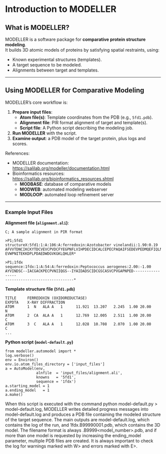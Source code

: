 # Introduction to MODELLER

## What is MODELLER?
MODELLER is a software package for **comparative protein structure modeling**.  
It builds 3D atomic models of proteins by satisfying spatial restraints, using:
- Known experimental structures (templates).
- A target sequence to be modeled.
- Alignments between target and templates.

---

## Using MODELLER for Comparative Modeling

MODELLER’s core workflow is:
1. **Prepare input files**:
   - **Atom file(s)**: Template coordinates from the PDB (e.g., `5fd1.pdb`).
   - **Alignment file**: PIR format alignment of target and template(s).
   - **Script file**: A Python script describing the modeling job.
2. **Run MODELLER** with the script.
3. **Examine output**: a PDB model of the target protein, plus logs and scores.

References:
- MODELLER documentation: https://salilab.org/modeller/documentation.html  
- Bioinformatics resources: https://salilab.org/bioinformatics_resources.shtml  
  - **MODBASE**: database of comparative models  
  - **MODWEB**: automated modeling webserver  
  - **MODLOOP**: automated loop refinement server  

---

### Example Input Files

**Alignment file (`alignment.ali`)**:
```pir
C; A sample alignment in PIR format

>P1;5fd1
structureX:5fd1:1:A:106:A:ferredoxin:Azotobacter vinelandii:1.90:0.19
AFVVTDNCIKCKYTDCVEVCPVDCFYEGPNFLVIHPDECIDCALCEPECPAQAIFSEDEVPEDMQEFIQLNAELA
EVWPNITEKKDPLPDAEDWDGVKGKLQHLER*

>P1;1fdx
sequence:1fdx:1:A:54:A:ferredoxin:Peptococcus aerogenes:2.00:-1.00
AYVINDSC--IACGACKPECPVNIIQGS--IYAIDADSCIDCGSCASVCPVGAPNPED-----------------
-------------------------------*
```


**Template structure file (`5fd1.pdb`)**
```HEADER    OXIDOREDUCTASE                          24-JAN-90   5FD1  
TITLE     FERREDOXIN (OXIDOREDUCTASE)  
EXPDTA    X-RAY DIFFRACTION  
ATOM      1  N   ALA A   1      11.921  13.207   2.245  1.00 20.00           N  
ATOM      2  CA  ALA A   1      12.769  12.005   2.511  1.00 20.00           C  
ATOM      3  C   ALA A   1      12.028  10.708   2.070  1.00 20.00           C  
...  
```

**Python script (`model-default.py`)**
```from modeller import *  
from modeller.automodel import *  
log.verbose()  
env = Environ()  
env.io.atom_files_directory = ['input_files']  
a = AutoModel(env,  
              alnfile  = 'input_files/alignment.ali',  
              knowns   = '5fd1',  
              sequence = '1fdx')  
a.starting_model = 1  
a.ending_model   = 1  
a.make()  
```

When this script is executed with the command python model-default.py > model-default.log, MODELLER writes detailed progress messages into model-default.log and produces a PDB file containing the modeled structure of the target sequence. The main outputs are model-default.log, which contains the log of the run, and 1fdx.B99990001.pdb, which contains the 3D model. The filename format is always <sequence>.B9999<model_number>.pdb, and if more than one model is requested by increasing the ending_model parameter, multiple PDB files are created. It is always important to check the log for warnings marked with W> and errors marked with E>.